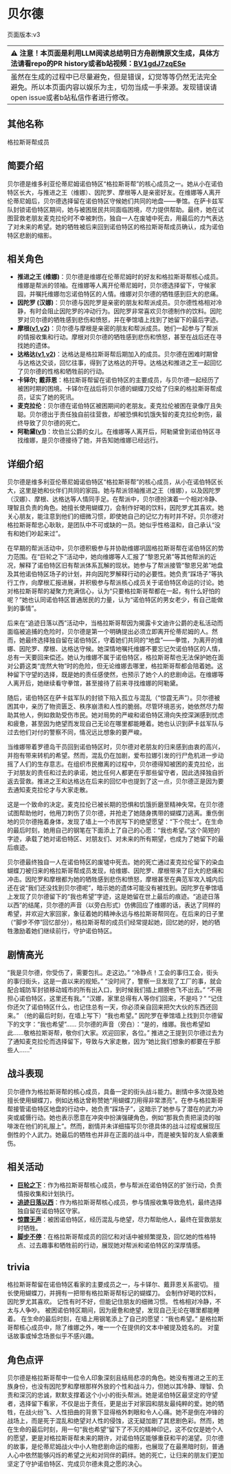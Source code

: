 # 贝尔德
页面版本:v3
 

| :warning: 注意！本页面是利用LLM阅读总结明日方舟剧情原文生成，具体方法请看repo的PR history或者b站视频：[BV1gdJ7zqESe](https://www.bilibili.com/video/BV1gdJ7zqESe/)         |
|:----------------------------|
| 虽然在生成的过程中已尽量避免，但是错误，幻觉等等仍然无法完全避免。所以本页面内容以娱乐为主，切勿当成一手来源。发现错误请open issue或者b站私信作者进行修改。|



## 其他名称
格拉斯哥帮成员
## 简要介绍
贝尔德是维多利亚伦蒂尼姆诺伯特区“格拉斯哥帮”的核心成员之一。她从小在诺伯特区长大，与推进之王（维娜）、因陀罗、摩根等人是亲密好友。在维娜等人离开伦蒂尼姆后，贝尔德选择留在诺伯特区守候她们共同的地盘——拳馆。在萨卡兹军队封锁诺伯特区期间，她与被困居民共同面临困境，尽力提供帮助。最终，她在试图营救老朋友麦克拉伦时不幸被刺伤，独自一人在废墟中死去，用最后的力气表达了对未来的希望。她的牺牲被后来回到诺伯特区的格拉斯哥帮成员确认，成为诺伯特区悲剧的缩影。
## 相关角色
-   **推进之王 (维娜)**：贝尔德是维娜在伦蒂尼姆时的好友和格拉斯哥帮核心成员。维娜是帮派的领袖。在维娜等人离开伦蒂尼姆时，贝尔德选择留下，守候家园，并嘱托维娜勿忘诺伯特区的人情。维娜对贝尔德的牺牲感到巨大的悲痛。
-   **因陀罗 (汉娜)**：贝尔德与因陀罗是亲密的朋友和帮派成员。贝尔德性格相对冷静，有时会阻止因陀罗的冲动行为。因陀罗非常喜欢贝尔德制作的饮料。因陀罗对贝尔德的牺牲感到悲伤和愤怒，并在拳馆墙上找到了她留下的最后字迹。
-   **摩根([v1](../chars/char_154_morgan.md),[v2](char_154_morgan.md))**：贝尔德与摩根是亲密的朋友和帮派成员。她们一起参与了帮派的情报收集和行动。摩根对贝尔德的牺牲感到悲伤和愤怒，甚至在战后还在寻找她的遗体。
-   **达格达([v1](../chars/char_157_dagda.md),[v2](char_157_dagda.md))**：达格达是格拉斯哥帮后期加入的成员。贝尔德在困难时期曾与达格达交谈，回忆往事，得到了达格达的开导。达格达和推进之王一起回忆了贝尔德的性格和牺牲前的行动。
-   **卡铎尔; 戴菲恩**：格拉斯哥帮留在诺伯特区的主要成员，与贝尔德一起经历了被困时期的困境。卡铎尔在战后将贝尔德的蝴蝶刀交给了归来的格拉斯哥帮成员，证实了她的死讯。
-   **麦克拉伦**：贝尔德在诺伯特区被困期间的老朋友。麦克拉伦被困在录像厅且失聪。贝尔德出于责任独自前往营救，却被恐惧和饥饿失智的麦克拉伦刺伤，最终导致了贝尔德的死亡。
-   **阿勒黛([v1](../chars/extended_char_a_lei_dai.md))**：坎伯兰公爵的女儿。在维娜等人离开后，阿勒黛曾到诺伯特区寻找维娜，是贝尔德接待了她，并告知她维娜已经远行。
## 详细介绍
贝尔德是维多利亚伦蒂尼姆诺伯特区“格拉斯哥帮”的核心成员，从小在诺伯特区长大，这里是她和伙伴们共同的家园。她与帮派领袖推进之王（维娜），以及因陀罗（汉娜）、摩根、达格达等人情同手足。在帮派中，贝尔德扮演着一个相对冷静、理智且负责的角色。她擅长使用蝴蝶刀，会制作好喝的饮料，因陀罗尤其喜欢。她关心朋友，能注意到他们的细微习惯，即使她自己的记忆力有时并不好。贝尔德对格拉斯哥帮忠心耿耿，是团队中不可或缺的一员。她似乎性格温和，自己承认“没有和她们吵起来过”。

在早期的帮派活动中，贝尔德积极参与并协助维娜巩固格拉斯哥帮在诺伯特区的势力范围。在“巨轮之下”活动中，她向维娜等人汇报了“黎恩兄弟”等其他帮派的近况，解释了诺伯特区旧有帮派体系瓦解的现状。她参与了帮派接管“黎恩兄弟”地盘及其他诺伯特区场子的计划，并向因陀罗解释行动的必要性。她负责“踩场子”等执行工作，向摩根汇报进展，并积极参与帮派核心成员关于诺伯特区命运的讨论。她对格拉斯哥帮的凝聚力充满信心，认为“只要格拉斯哥帮都在一起，有什么好怕的呢？”她也认同诺伯特区普通居民的力量，认为“诺伯特区的男女老少，有自己能做到的事情”。

后来在“追迹日落以西”活动中，当格拉斯哥帮因为揭露卡文迪许公爵的走私活动而面临被追捕的危险时，贝尔德是第一个明确提出必须立即离开伦蒂尼姆的人。然而，她最终选择独自留在诺伯特区，守着她们共同的“地盘”——拳馆，为离开的维娜、因陀罗、摩根、达格达守候。她深情地嘱托维娜不要忘记欠诺伯特区的人情，总有一天要回来偿还。她认为维娜不属于诺伯特区，格拉斯哥帮也无法保护她在面对公爵这类“庞然大物”时的危险，但无论维娜去哪里，格拉斯哥帮都会陪着她。这种留下守望的选择，既是她的责任感使然，也预示了她个人的悲剧命运。在维娜等人离开后，她继续看守拳馆，甚至接待了前来寻找维娜的阿勒黛。

随后，诺伯特区在萨卡兹军队的封锁下陷入孤立与混乱（“惊霆无声”）。贝尔德被困其中，亲历了物资匮乏、秩序崩溃和人性的脆弱。尽管环境恶劣，她依然尽力帮助其他人，例如救助受伤市民。她对局势的严峻和诺伯特区滑向失控深渊感到忧虑和疲惫，甚至因为绝望而发现自己无论在哪里都能睡着。她也认识到萨卡兹军队与过去他们对付的警察不同，情况远比想象的要严峻。

当维娜带着罗德岛干员回到诺伯特区时，贝尔德对老朋友的归来感到由衷的高兴，并抱有带来转机的希望。然而，混乱仍在加剧，爱布拉娜引发的行尸危机进一步动摇了人们的生存意志。在组织市民撤离的过程中，贝尔德得知被困的麦克拉伦，出于对朋友的责任和过去的承诺，她比任何人都更在乎那些留守者，因此选择独自折返去营救。推进之王和达格达在后来的回忆中也提到了这一点，贝尔德正是因为要去通知麦克拉伦才与大家走散。

这是一个致命的决定。麦克拉伦已被长期的恐惧和饥饿折磨至精神失常。在贝尔德试图帮助他时，他用刀刺伤了贝尔德，并抢走了她随身携带的蝴蝶刀逃离。重伤倒地的贝尔德拖着身体，发现了墙上一个市民写下的绝望愿望：“下个院士”。在生命的最后时刻，她用自己的钢笔在下面添上了自己的心愿：“我也希望。”这个简短的字迹，承载了她对诺伯特区、对朋友们、对未来的所有期望，也成为了她留下的最后痕迹。

贝尔德最终独自一人在诺伯特区的废墟中死去。她的死亡通过麦克拉伦留下的染血蝴蝶刀被归来的格拉斯哥帮成员发现，给维娜、因陀罗、摩根带来了巨大的悲痛和冲击。因陀罗和摩根都为她的牺牲感到悲伤和愤怒，摩根甚至在典范军攻入城内后还在说“我们还没找到贝尔德呢”，暗示她的遗体可能没有被找到。因陀罗在拳馆墙上发现了贝尔德留下的“我也希望”字迹，这是她留在世上最后的痕迹。“追迹日落以西”的结尾，贝尔德的声音（以旁白形式）仿佛回应了维娜的话，表达了同样的希望，并欢迎大家回家，象征着她的精神永远与格拉斯哥帮同在。在后来的日子里（“脚步不停”回忆部分），格拉斯哥帮的成员们经常提起她，回忆她的好，她的牺牲激励着她们继续前行，守护诺伯特区。
## 剧情高光
“我是贝尔德，你受伤了，需要包扎。走这边。”
“冷静点！工会的事归工会，街头的事归街头，这是一直以来的规矩。”
“没时间了，警察一旦发现了工厂的事，就会配合城防军封锁移动城市的所有出入口，到时候我们插上翅膀也飞不出去。”
“不用担心诺伯特区，这里还有我。”
“汉娜，家里总得有人等你们回来，不是吗？”
“记住你还欠了诺伯特区什么，也记住总有一天，你必须亲自回来把欠大伙的东西还回来。”
（他的最后时刻，在墙上写下）“我也希望。”
因陀罗在拳馆墙上找到贝尔德留下的文字：“我也希望”......
贝尔德的声音（旁白）：“是的，维娜。我也希望如此......敬格拉斯哥帮，敬你们大家。欢迎回家，各位。”
推进之王提到贝尔德过去为了通知麦克拉伦而选择留下，导致与大家走散，因为“她比我们想象的都要在乎那些人......”
## 战斗表现
贝尔德作为格拉斯哥帮的核心成员，具备一定的街头战斗能力。剧情中多次提及她擅长使用蝴蝶刀，例如达格达曾称赞她“用蝴蝶刀用得非常漂亮”。在参与格拉斯哥帮接管诺伯特区地盘的行动中，她负责“踩场子”，这暗示了她参与了潜在的武力冲突或威慑行动。她也表示愿意在冲突中扮演强硬角色，例如“那我负责把滚烫的咖啡泼在他们的礼服上”。然而，剧情并未详细描写贝尔德具体的战斗过程或展现压倒性的个人武力。她最后的牺牲也并非在正面的战斗中，而是被失智的友人偷袭重伤。
## 相关活动
-   **[巨轮之下](../stories/story_morgan_set_1.md)**：作为格拉斯哥帮核心成员，参与帮派在诺伯特区的扩张行动，负责情报收集和计划执行。
-   **[追迹日落以西](../stories/act37side.md)**：作为格拉斯哥帮核心成员，参与情报收集导致危机，最终选择独自留在诺伯特区守家。
-   **[惊霆无声](../stories/main_12.md)**：被困诺伯特区，经历混乱与绝望，尽力帮助他人，最终在营救朋友时牺牲。
-   **[脚步不停](../stories/story_dagda_set_1.md)**：在格拉斯哥帮成员的回忆和对话中被频繁提及，回忆她的性格特点、过去趣事和牺牲前的行动，展现她对帮派和诺伯特区的深厚情感。
## trivia
格拉斯哥帮留在诺伯特区看家的主要成员之一，与卡铎尔、戴菲恩关系密切。
擅长使用蝴蝶刀，并拥有一把带有格拉斯哥帮标记的蝴蝶刀。
会制作好喝的饮料，因陀罗尤其喜欢。
记性有时不好，但能记住朋友的细微习惯。
性格相对冷静，不太与人争吵。
被困诺伯特区期间，因为疲惫和绝望，发现自己无论在哪里都能睡着。
在生命的最后时刻，在墙上用钢笔添上了自己的愿望：“我也希望。”
是格拉斯哥帮核心成员中，除了维娜之外，唯一一个在提供的文本中被提及姓名的。
对童话故事或悼念场景似乎不感兴趣。
## 角色点评
贝尔德是格拉斯哥帮中一位令人印象深刻且结局悲凉的角色。她没有推进之王的王族身份，也没有因陀罗和摩根那样外放的个性和战斗力，但她以其冷静、理智、负责和深沉的忠诚，默默支撑着这个小小的街头帮派。她是诺伯特区最坚定的守望者，选择留下看家，不仅是出于责任，更是出于对家园和朋友最纯粹的爱。她的牺牲，在战火纷飞、人性扭曲的背景下显得格外刺眼和令人心痛。她不是倒在冲锋的战场上，而是死于混乱和绝望对人性的侵蚀，这无疑加剧了其悲剧色彩。然而，她在生命的最后时刻，用一句“我也希望”留下了不灭的精神印记，这不仅仅是她个人的愿望，更是对格拉斯哥帮未来的期许，对诺伯特区能够重获和平的渴望。贝尔德的故事，是伦蒂尼姆战火中小人物悲剧命运的缩影，也展现了在最黑暗时刻，普通人心中依然能够闪烁的希望之光和对同伴的羁绊。她的死亡，让归来的朋友们更加坚定了守护诺伯特区、完成贝尔德未竟之愿的决心。
